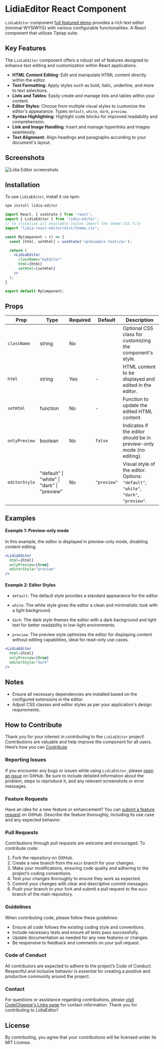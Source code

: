 # LidiaEditor React Component

`LidiaEditor` component [full featured demo](lidia-editor.codechappie.com) provides a rich text editor (minimal WYSIWYG) with various configurable functionalities. A React component that utilizes Tiptap suite.

## Key Features

The `LidiaEditor` component offers a robust set of features designed to enhance text editing and customization within React applications.

- **HTML Content Editing**: Edit and manipulate HTML content directly within the editor.
- **Text Formatting**: Apply styles such as bold, italic, underline, and more to text selections.
- **Lists and Tables**: Easily create and manage lists and tables within your content.
- **Editor Styles**: Choose from multiple visual styles to customize the editor's appearance. Types `default`, `white`, `dark`, `preview`.
- **Syntax Highlighting**: Highlight code blocks for improved readability and comprehension.
- **Link and Image Handling**: Insert and manage hyperlinks and images seamlessly.
- **Text Alignment**: Align headings and paragraphs according to your document's layout.

## Screenshots

![Lidia Editor screenshots](https://i.imgur.com/QONqvIe.png)

## Installation

To use `LidiaEditor`, install it via npm:

```bash
npm install lidia-editor
```


```jsx
import React, { useState } from 'react';
import { LidiaEditor } from 'lidia-editor';
// To visualize all available styles import the theme CSS file
import "lidia-react-editor/dist/theme.css";

const MyComponent = () => {
  const [html, setHtml] = useState('<p>Example text</p>');

  return (
    <LidiaEditor
      className="myEditor"
      html={html}
      setHtml={setHtml}
    />
  );
}

export default MyComponent;

```

## Props

| Prop          | Type                        | Required | Default       | Description                                                                                      |
|---------------|-----------------------------|----------|---------------|--------------------------------------------------------------------------------------------------|
| `className`   | string                      | No       |             | Optional CSS class for customizing the component's style.                                        |
| `html`        | string                      | Yes      | -             | HTML content to be displayed and edited in the editor.                                            |
| `setHtml`     | function                    | No       | -             | Function to update the edited HTML content.                                                       |
| `onlyPreview` | boolean                     | No       | `false`       | Indicates if the editor should be in preview-only mode (no editing).                              |
| `editorStyle` | "default" \| "white" \| "dark" \| "preview" | No       | `"preview"`   | Visual style of the editor. Options: `"default"`, `"white"`, `"dark"`, `"preview"`.            |


## Examples
#### Example 1: Preview-only mode

In this example, the editor is displayed in preview-only mode, disabling content editing.

```jsx
<LidiaEditor
  html={html}
  onlyPreview={true}
  editorStyle="preview"
/>
```

#### Example 2: Editor Styles

* `default`: The default style provides a standard appearance for the editor.

* `white`: The white style gives the editor a clean and minimalistic look with a light background.

* `dark`: The dark style themes the editor with a dark background and light text for better readability in low-light environments.

* `preview`: The preview style optimizes the editor for displaying content without editing capabilities, ideal for read-only use cases.

```jsx
<LidiaEditor
  html={html}
  onlyPreview={true}
  editorStyle="dark"
/>
```

## Notes
* Ensure all necessary dependencies are installed based on the configured extensions in the editor.
* Adjust CSS classes and editor styles as per your application's design requirements.

## How to Contribute

Thank you for your interest in contributing to the `LidiaEditor` project! Contributions are valuable and help improve the component for all users. Here’s how you can [Contribute](https://github.com/codechappie/lidia-react-editor/blob/main/CONTRIBUTING.md)

### Reporting Issues

If you encounter any bugs or issues while using `LidiaEditor`, please [open an issue](https://github.com/codechappie/lidia-react-editor/issues) on GitHub. Be sure to include detailed information about the problem, steps to reproduce it, and any relevant screenshots or error messages.

### Feature Requests

Have an idea for a new feature or enhancement? You can [submit a feature request](https://github.com/codechappie/lidia-react-editor/pulls) on GitHub. Describe the feature thoroughly, including its use case and any expected behavior.

### Pull Requests

Contributions through pull requests are welcome and encouraged. To contribute code:

1. Fork the repository on GitHub.
2. Create a new branch from the `main` branch for your changes.
3. Make your modifications, ensuring code quality and adhering to the project’s coding conventions.
4. Test your changes thoroughly to ensure they work as expected.
5. Commit your changes with clear and descriptive commit messages.
6. Push your branch to your fork and submit a pull request to the `main` branch of the main repository.

### Guidelines

When contributing code, please follow these guidelines:

- Ensure all code follows the existing coding style and conventions.
- Include necessary tests and ensure all tests pass successfully.
- Update documentation as needed for any new features or changes.
- Be responsive to feedback and comments on your pull request.

### Code of Conduct

All contributors are expected to adhere to the project’s Code of Conduct. Respectful and inclusive behavior is essential for creating a positive and productive community around the project.

### Contact

For questions or assistance regarding contributions, please [visit CodeChappie's Links page](https://www.codechappie.com/enlaces) for contact information. Thank you for contributing to LidiaEditor!


## License
By contributing, you agree that your contributions will be licensed under its MIT License.